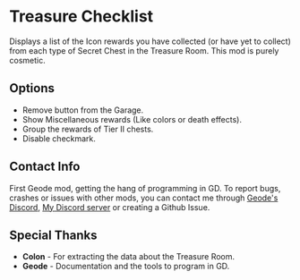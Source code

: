 # Treasure Checklist

Displays a list of the Icon rewards you have collected (or have yet to collect) from each type of Secret Chest in the Treasure Room. This mod is purely cosmetic.

## Options

* Remove button from the Garage.
* Show Miscellaneous rewards (Like colors or death effects).
* Group the rewards of Tier II chests.
* Disable checkmark.

## Contact Info

First Geode mod, getting the hang of programming in GD. To report bugs, crashes or issues with other mods, you can contact me through [Geode's Discord](https://discord.gg/9e43WMKzhp), [My Discord server](https://discord.gg/tFUyJw5) or creating a Github Issue.

## Special Thanks

* **Colon** - For extracting the data about the Treasure Room.
* **Geode** - Documentation and the tools to program in GD.
